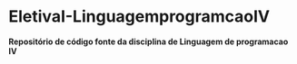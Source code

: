 # EletivaI-LinguagemprogramcaoIV
**Repositório de código fonte da disciplina de Linguagem de programacao IV**
